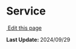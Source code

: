 <script setup>
    import Docs from "@lesli-dev/components/lesli-working.vue"
</script>

# Service

<Docs />

<section class="lesli-markdown-info">
    <p><a target="blank" href="https://github.com/LesliTech/Lesli/tree/master/docs/ruby-on-rails/services.md"><i class="ri-external-link-fill"></i>&nbsp;Edit this page</a><p/>
    <p><b>Last Update: </b>2024/09/29</p>
</section>

<!-- This code was automatically generated -->
<!-- to update this docs please run rake docs:build -->

